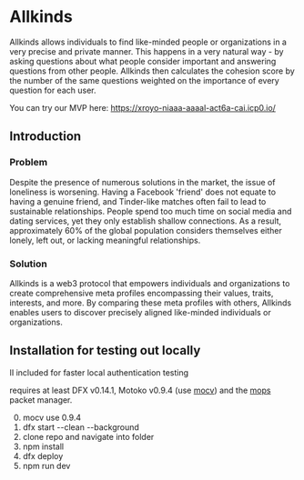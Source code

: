 # Allkinds
Allkinds allows individuals to find like-minded people or organizations in a very precise and private manner. This happens in a very natural way - by asking questions about what people consider important and answering questions from other people. Allkinds then calculates the cohesion score by the number of the same questions weighted on the importance of every question for each user.

You can try our MVP here: https://xroyo-niaaa-aaaal-act6a-cai.icp0.io/

## Introduction
### Problem
Despite the presence of numerous solutions in the market, the issue of loneliness is worsening. Having a Facebook 'friend' does not equate to having a genuine friend, and Tinder-like matches often fail to lead to sustainable relationships.
People spend too much time on social media and dating services, yet they only establish shallow connections. As a result, approximately 60% of the global population considers themselves either lonely, left out, or lacking meaningful relationships.
### Solution
Allkinds is a web3 protocol that empowers individuals and organizations to create comprehensive meta profiles encompassing their values, traits, interests, and more. By comparing these meta profiles with others, Allkinds enables users to discover precisely aligned like-minded individuals or organizations.

## Installation for testing out locally

II included for faster local authentication testing

requires at least DFX v0.14.1, Motoko v0.9.4 (use [mocv](https://forum.dfinity.org/t/moc-version-management/19011)) and the [mops](https://mops.one/docs/install) packet manager.

0. mocv use 0.9.4
1. dfx start --clean --background
2. clone repo and navigate into folder
3. npm install
4. dfx deploy
5. npm run dev


